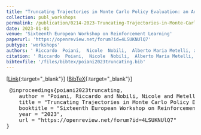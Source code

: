 ```yaml
---
title: "Truncating Trajectories in Monte Carlo Policy Evaluation: an Adaptive Approach"
collection: publ_workshops
permalink: /publication/0214-2023-Truncating-Trajectories-in-Monte-Carlo-Policy-Evaluation-an-Adaptive-Approach
date: 2023-01-01
venue: 'Sixteenth European Workshop on Reinforcement Learning'
paperurl: 'https://openreview.net/forum?id=4LSUKNUlQ7'
pubtype: 'workshops'
authors: ' Riccardo  Poiani,  Nicole  Nobili,  Alberto Maria Metelli, and  Marcello  Restelli'
citation: ' Riccardo  Poiani,  Nicole  Nobili,  Alberto Maria Metelli, and  Marcello  Restelli&quot;Truncating Trajectories in Monte Carlo Policy Evaluation: an Adaptive Approach.&quot; Sixteenth European Workshop on Reinforcement Learning, 2023'
bibtexfile: '/files/bibtex/poiani2023truncating.bib'
---
```

 [[Link](https://openreview.net/forum?id=4LSUKNUlQ7){:target="_blank"}] [[BibTeX](/files/bibtex/poiani2023truncating.bib){:target="_blank"}] 
<pre> @inproceedings{poiani2023truncating,
    author = "Poiani, Riccardo and Nobili, Nicole and Metelli, Alberto Maria and Restelli, Marcello",
    title = "Truncating Trajectories in Monte Carlo Policy Evaluation: an Adaptive Approach",
    booktitle = "Sixteenth European Workshop on Reinforcement Learning",
    year = "2023",
    url = "https://openreview.net/forum?id=4LSUKNUlQ7"
} </pre>
